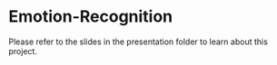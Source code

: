 # Emotion-Recognition

Please refer to the slides in the presentation folder to learn about this project.
